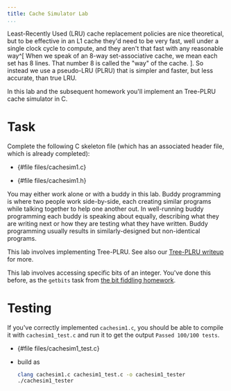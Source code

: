 ```yaml
---
title: Cache Simulator Lab
...
```


Least-Recently Used (LRU) cache replacement policies are nice theoretical, but to be effective in an L1 cache they'd need to be very fast, well under a single clock cycle to compute, and they aren't that fast with any reasonable way^[
    When we speak of an 8-way set-associative cache, we mean each set has 8 lines.
    That number 8 is called the "way" of the cache.
].
So instead we use a pseudo-LRU (PLRU) that is simpler and faster, but less accurate, than true LRU.

In this lab and the subsequent homework you'll implement an Tree-PLRU cache simulator in C.

# Task

Complete the following C skeleton file (which has an associated header file, which is already completed):

- {#file files/cachesim1.c}

- {#file files/cachesim1.h}

You may either work alone or with a buddy in this lab.
Buddy programming is where two people work side-by-side,
each creating similar programs while talking together to help one another out.
In well-running buddy programming each buddy is speaking about equally,
describing what they are writing next or how they are testing what they have written.
Buddy programming usually results in similarly-designed but non-identical programs.

This lab involves implementing Tree-PLRU. See also our [Tree-PLRU writeup](tree-plru.html) for more.

This lab involves accessing specific bits of an integer.
You've done this before, as the `getbits` task from [the bit fiddling homework](bitfiddle.html).


# Testing

If you've correctly implemented `cachesim1.c`, you should be able to compile it with `cachesim1_test.c` and run it to get the output `Passed 100/100 tests`.

-	{#file files/cachesim1_test.c}

- 	build as

	```bash
	clang cachesim1.c cachesim1_test.c -o cachesim1_tester
	./cachesim1_tester
	```

